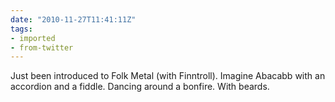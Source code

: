 ```yaml
---
date: "2010-11-27T11:41:11Z"
tags:
- imported
- from-twitter
---
```

Just been introduced to Folk Metal \(with Finntroll). Imagine Abacabb with an accordion and a fiddle. Dancing around a bonfire. With beards.
